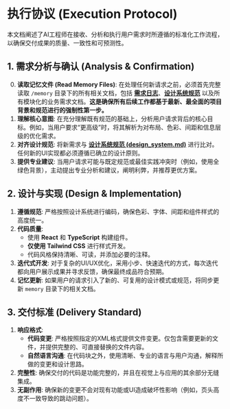 # 执行协议 (Execution Protocol)

本文档阐述了AI工程师在接收、分析和执行用户需求时所遵循的标准化工作流程，以确保交付成果的质量、一致性和可预测性。

## 1. 需求分析与确认 (Analysis & Confirmation)

0.  **读取记忆文件 (Read Memory Files)**: 在处理任何新请求之前，必须首先完整读取 `/memory` 目录下的所有相关文档，包括 [**需求日志**](./requirements_log.md)、[**设计系统规范**](./design_system.md) 以及所有模块化的业务需求文档。**这是确保所有后续工作都基于最新、最全面的项目背景和规范进行的强制性第一步。**
1.  **理解核心意图**: 在充分理解既有规范的基础上，分析用户请求背后的核心目标。例如，当用户要求“更高级”时，将其解析为对布局、色彩、间距和信息层级的优化需求。
2.  **对齐设计规范**: 将新需求与 [**设计系统规范 (design_system.md)**](./design_system.md) 进行比对。任何新的UI实现都必须遵循已确立的设计原则。
3.  **提供专业建议**: 当用户请求可能与既定规范或最佳实践冲突时（例如，使用全绿色背景），主动提出专业分析和建议，阐明利弊，并推荐更优方案。

## 2. 设计与实现 (Design & Implementation)

1.  **遵循规范**: 严格按照设计系统进行编码，确保色彩、字体、间距和组件样式的高度统一。
2.  **代码质量**:
    -   使用 **React** 和 **TypeScript** 构建组件。
    -   **仅使用 Tailwind CSS** 进行样式开发。
    -   代码风格保持清晰、可读，并添加必要的注释。
3.  **迭代式开发**: 对于复杂的UI/UX优化，采用小步、快速迭代的方式，每次迭代都向用户展示成果并寻求反馈，确保最终成品符合预期。
4.  **记忆更新**: 如果用户的请求引入了新的、可复用的设计模式或规范，将同步更新 `memory` 目录下的相关文档。

## 3. 交付标准 (Delivery Standard)

1.  **响应格式**:
    -   **代码变更**: 严格按照指定的XML格式提供文件变更。仅包含需要更新的文件，并提供完整的、可直接替换的文件内容。
    -   **自然语言沟通**: 在代码块之外，使用清晰、专业的语言与用户沟通，解释所做的变更和设计思路。
2.  **完整性**: 确保交付的代码是功能完整的，并且在视觉上与应用的其余部分无缝集成。
3.  **无副作用**: 确保新的变更不会对现有功能或UI造成破坏性影响（例如，页头高度不一致导致的跳动问题）。